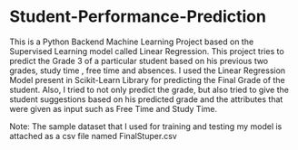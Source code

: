 # Student-Performance-Prediction
This is a Python Backend Machine Learning Project based on the Supervised Learning model called Linear Regression.
This project tries to predict the Grade 3 of a particular student based on his previous two grades, study time , free time and absences.
I used the Linear Regression Model present in Scikit-Learn Library for predicting the Final Grade of the student.
Also, I tried to not only predict the grade, but also tried to give the student suggestions based on his predicted grade and the attributes that were given as input such as Free Time and Study Time.

Note: The sample dataset that I used for training and testing my model is attached as a csv file named FinalStuper.csv 
